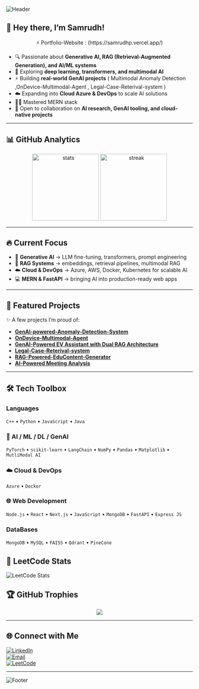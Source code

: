 <!-- Banner -->
![Header](https://capsule-render.vercel.app/api?type=waving&color=0:6a11cb,100:2575fc&height=220&section=header&text=Samrudh%20P%20&fontSize=50&fontColor=ffffff&animation=fadeIn&fontAlignY=40)

## 👋 Hey there, I’m Samrudh!  
<p align='center'>⚡ Portfolio-Website : (https://samrudhp.vercel.app/)</p>

- 🔍 Passionate about **Generative AI, RAG (Retrieval-Augmented Generation), and AI/ML systems**  
- 🧠 Exploring **deep learning, transformers, and multimodal AI**  
- ⚡ Building **real-world GenAI projects** ( Multimodal Anomaly Detection ,OnDevice-Multimodal-Agent , Legal-Case-Reterival-system )  
- ☁️ Expanding into **Cloud Azure & DevOps** to scale AI solutions  
- 👨‍💻 Mastered MERN stack 
- 🤝 Open to collaboration on **AI research, GenAI tooling, and cloud-native projects** 

---

## 📊 GitHub Analytics
<p align="center">
  <img src="https://github-readme-stats.vercel.app/api?username=Samrudhp&show_icons=true&theme=radical" alt="stats" height="180"/>
  <img src="https://github-readme-streak-stats.herokuapp.com/?user=Samrudhp&theme=radical" alt="streak" height="180"/>
</p>



---

## 🔥 Current Focus  
- 🧠 **Generative AI** → LLM fine-tuning, transformers, prompt engineering  
- 🔎 **RAG Systems** → embeddings, retrieval pipelines, multimodal RAG  
- ☁️ **Cloud & DevOps** → Azure, AWS, Docker, Kubernetes for scalable AI  
- 💻 **MERN & FastAPI** → bringing AI into production-ready web apps  

---

## 🚀 Featured Projects
✨ A few projects I’m proud of:  
-  [**GenAI-powered-Anomaly-Detection-System**](https://github.com/Samrudhp/anomaly-detection-TriFusion) 
-  [**OnDevice-Multimodal-Agent**](https://github.com/Samrudhp/OnDevice-Multimodal-Agent)
-  [**GenAI-Powered EV Assistant with Dual RAG Architecture**](https://github.com/Samrudhp/GenAI-Powered_EV_Assistant_with_Dual_RAG_Architecture)
-  [**Legal-Case-Reterival-system**](https://github.com/Samrudhp/LegalCase-Retrieval-System) 
-  [**RAG-Powered-EduContent-Generator**](https://github.com/Samrudhp/EduSummaryV2)
-  [**AI-Powered Meeting Analysis**](https://github.com/Samrudhp/SpeakScribe)


---

## 🛠️ Tech Toolbox

### Languages
`C++` • `Python` • `JavaScript` • `Java` 

### 🤖 AI / ML / DL / GenAI
`PyTorch` • `scikit-learn` • `LangChain` • `NumPy` • `Pandas` • `Matplotlib`  • `MutliModal AI`

### ☁️ Cloud & DevOps
`Azure` • `Docker`  

### 🌐 Web Development
`Node.js` • `React` • `Next.js` • `JavaScript` • `MongoDB` • `FastAPI` • `Express JS `

### DataBases
`MongoDB` • `MySQL` • `FAISS` • `Qdrant` • `PineCone`


## 🧩 LeetCode Stats
![LeetCode Stats](https://leetcard.jacoblin.cool/samrudhp?theme=dark&font=Noto%20Sans&ext=heatmap)


## 🏆 GitHub Trophies
<p align="center">
  <img src="https://github-profile-trophy.vercel.app/?username=Samrudhp&theme=darkhub&margin-w=15&margin-h=15&no-bg=true&no-frame=true" />
</p>

---

## 🌐 Connect with Me
[![LinkedIn](https://img.shields.io/badge/LinkedIn-%230077B5.svg?style=flat&logo=linkedin&logoColor=white)](https://www.linkedin.com/in/samrudh-p-7402b7294/)  
[![Email](https://img.shields.io/badge/Email-D14836?style=flat&logo=gmail&logoColor=white)](mailto:samrudhprakash3084@gmail.com@gmail.com)  
[![LeetCode](https://img.shields.io/badge/LeetCode-FFA116?style=flat&logo=leetcode&logoColor=black)](https://leetcode.com/samrudhp) 


---

<!-- Footer -->
![Footer](https://capsule-render.vercel.app/api?type=waving&color=0:2575fc,100:6a11cb&height=120&section=footer)
